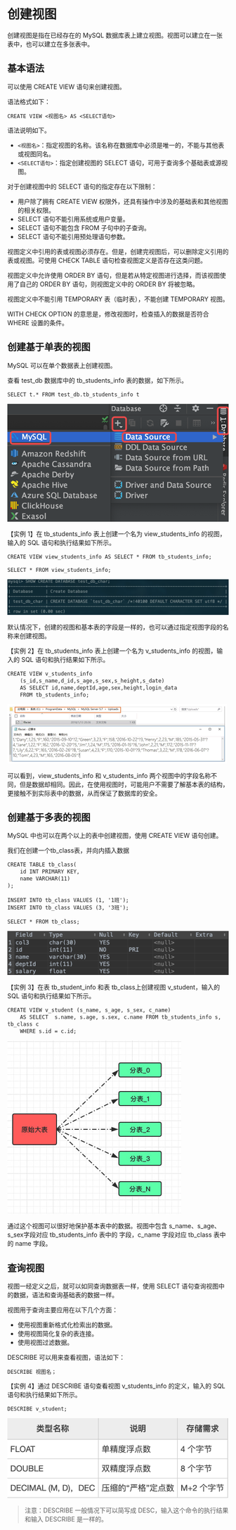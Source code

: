 # 创建视图

创建视图是指在已经存在的 MySQL 数据库表上建立视图。视图可以建立在一张表中，也可以建立在多张表中。

##  基本语法

 可以使用 CREATE VIEW 语句来创建视图。

 语法格式如下：

```text
CREATE VIEW <视图名> AS <SELECT语句>
```

 语法说明如下。

*  `<视图名>`：指定视图的名称。该名称在数据库中必须是唯一的，不能与其他表或视图同名。
*  `<SELECT语句>`：指定创建视图的 SELECT 语句，可用于查询多个基础表或源视图。

 对于创建视图中的 SELECT 语句的指定存在以下限制：

*  用户除了拥有 CREATE VIEW 权限外，还具有操作中涉及的基础表和其他视图的相关权限。
*  SELECT 语句不能引用系统或用户变量。
*  SELECT 语句不能包含 FROM 子句中的子查询。
*  SELECT 语句不能引用预处理语句参数。

 视图定义中引用的表或视图必须存在。但是，创建完视图后，可以删除定义引用的表或视图。可使用 CHECK TABLE 语句检查视图定义是否存在这类问题。

 视图定义中允许使用 ORDER BY 语句，但是若从特定视图进行选择，而该视图使用了自己的 ORDER BY 语句，则视图定义中的 ORDER BY 将被忽略。

 视图定义中不能引用 TEMPORARY 表（临时表），不能创建 TEMPORARY 视图。

 WITH CHECK OPTION 的意思是，修改视图时，检查插入的数据是否符合 WHERE 设置的条件。

##  创建基于单表的视图

 MySQL 可以在单个数据表上创建视图。

 查看 test\_db 数据库中的 tb\_students\_info 表的数据，如下所示。

```text
SELECT t.* FROM test_db.tb_students_info t
```

![](../../.gitbook/assets/image%20%2837%29.png)

 【实例 1】在 tb\_students\_info 表上创建一个名为 view\_students\_info 的视图，输入的 SQL 语句和执行结果如下所示。

```text
CREATE VIEW view_students_info AS SELECT * FROM tb_students_info;
```

```text
SELECT * FROM view_students_info;
```

![](../../.gitbook/assets/image%20%2889%29.png)

 默认情况下，创建的视图和基本表的字段是一样的，也可以通过指定视图字段的名称来创建视图。

 【实例 2】在 tb\_students\_info 表上创建一个名为 v\_students\_info 的视图，输入的 SQL 语句和执行结果如下所示。

```text
CREATE VIEW v_students_info
    (s_id,s_name,d_id,s_age,s_sex,s_height,s_date)
    AS SELECT id,name,deptId,age,sex,height,login_data
    FROM tb_students_info;
```

![](../../.gitbook/assets/image%20%28109%29.png)

 可以看到，view\_students\_info 和 v\_students\_info 两个视图中的字段名称不同，但是数据却相同。因此，在使用视图时，可能用户不需要了解基本表的结构，更接触不到实际表中的数据，从而保证了数据库的安全。

##  创建基于多表的视图

 MySQL 中也可以在两个以上的表中创建视图，使用 CREATE VIEW 语句创建。

我们在创建一个tb\_class表，并向内插入数据

```text
CREATE TABLE tb_class(
    id INT PRIMARY KEY,
    name VARCHAR(11)
);

INSERT INTO tb_class VALUES (1, '1班');
INSERT INTO tb_class VALUES (3, '3班');

SELECT * FROM tb_class;
```

![](../../.gitbook/assets/image%20%2895%29.png)

 【实例 3】在表 tb\_student\_info 和表 tb\_class上创建视图 v\_student，输入的 SQL 语句和执行结果如下所示。

```text
CREATE VIEW v_student (s_name, s_age, s_sex, c_name)
    AS SELECT  s.name, s.age, s.sex, c.name FROM tb_students_info s, tb_class c
    WHERE s.id = c.id;
```

![](../../.gitbook/assets/image%20%2899%29.png)

 通过这个视图可以很好地保护基本表中的数据。视图中包含 s\_name、s\_age、s\_sex字段对应 tb\_students\_info 表中的 字段，c\_name 字段对应 tb\_class 表中的 name 字段。

##  查询视图

 视图一经定义之后，就可以如同查询数据表一样，使用 SELECT 语句查询视图中的数据，语法和查询基础表的数据一样。

 视图用于查询主要应用在以下几个方面：

*  使用视图重新格式化检索出的数据。
*  使用视图简化复杂的表连接。
*  使用视图过滤数据。

 DESCRIBE 可以用来查看视图，语法如下：

```text
DESCRIBE 视图名；
```

 【实例 4】通过 DESCRIBE 语句查看视图 v\_students\_info 的定义，输入的 SQL 语句和执行结果如下所示。

```text
DESCRIBE v_student;
```

![](../../.gitbook/assets/image%20%285%29.png)

> 注意：DESCRIBE 一般情况下可以简写成 DESC，输入这个命令的执行结果和输入 DESCRIBE 是一样的。

